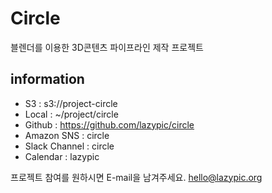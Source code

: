 # Circle
블렌더를 이용한 3D콘텐츠 파이프라인 제작 프로젝트

## information
- S3 : s3://project-circle
- Local : ~/project/circle
- Github : https://github.com/lazypic/circle
- Amazon SNS : circle
- Slack Channel : circle
- Calendar : lazypic

프로젝트 참여를 원하시면 E-mail을 남겨주세요. hello@lazypic.org
